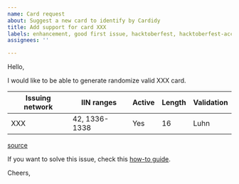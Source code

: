 ```yaml
---
name: Card request
about: Suggest a new card to identify by Cardidy
title: Add support for card XXX
labels: enhancement, good first issue, hacktoberfest, hacktoberfest-accepted
assignees: ''

---
```


<!-- Replace XXX with the new card -->
<!--Fill the table as per the wiki link or any other valid soure-->

Hello,

I would like to be able to generate randomize valid XXX card.

| Issuing network | IIN ranges | Active | Length |  Validation |
| -- | -- | -- | -- | -- |
| XXX | 42, 1336-1338 | Yes | 16 | Luhn |

[source](https://en.wikipedia.org/wiki/Payment_card_number#Issuer_identification_number_%28IIN%29)

If you want to solve this issue, check this [how-to guide]( https://github.com/d-edge/Cardidy/blob/main/.github/CONTRIBUTING.md#add-a-new-card).

Cheers,
